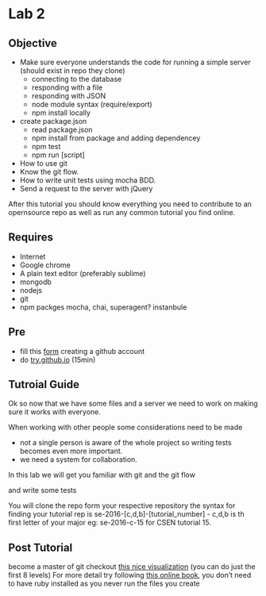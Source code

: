 # Lab 2

## Objective

- Make sure everyone understands the code for running a simple server (should exist in repo they clone)
    - connecting to the database
    - responding with a file
    - responding with JSON
    - node module syntax (require/export)
    - npm install locally
- create package.json
    - read package.json
    - npm install from package and adding dependencey
    - npm test
    - npm run [script]
- How to use git
- Know the git flow.
- How to write unit tests using mocha BDD.
- Send a request to the server with jQuery

After this tutorial you should know everything you need to contribute to an opernsource repo as well as run any common tutorial you find online.


## Requires

- Internet
- Google chrome
- A plain text editor (preferably sublime)
- mongodb
- nodejs
- git
- npm packges mocha, chai, superagent? instanbule

## Pre

- fill this [form](https://docs.google.com/forms/d/1p2NTsF4bZSSeTwakwAbNJaePHwL1VmSQMR0GESy7j2A/viewform) creating a github account
- do [try.github.io](https://try.github.io) (15min)

## Tutroial Guide

Ok so now that we have some files and a server we need to work on making sure it works with everyone.

When working with other people some considerations need to be made

- not a single person is aware of the whole project so writing tests becomes even more important.
- we need a system for collaboration.

In this lab we will get you familiar with git and the git flow

and write some tests

You will clone the repo form your respective repository the syntax for finding your tutorial rep is se-2016-[c,d,b]-[tutorial_number] -  c,d,b is th first letter of your major eg: se-2016-c-15 for CSEN tutorial 15.



## Post Tutorial

become a master of git checkout [this nice visualization](http://pcottle.github.io/learnGitBranching/) (you can do just the first 8 levels)
For more detail try following [this online book](http://gitimmersion.com), you don’t need to have ruby installed as you never run the files you create





[mdn-re-intro-to-js]: https://developer.mozilla.org/en-US/docs/Web/JavaScript/A_re-introduction_to_JavaScript